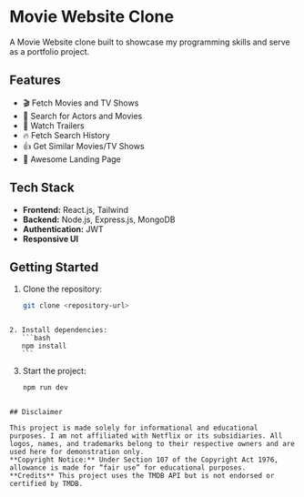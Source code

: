 # Movie Website Clone

A Movie Website clone built to showcase my programming skills and serve as a portfolio project.

## Features

- 🎬 Fetch Movies and TV Shows
- 🔎 Search for Actors and Movies
- 🎥 Watch Trailers
- 🔥 Fetch Search History
- 👍 Get Similar Movies/TV Shows
- 🙌 Awesome Landing Page

## Tech Stack

- **Frontend:** React.js, Tailwind
- **Backend:** Node.js, Express.js, MongoDB
- **Authentication:** JWT
- **Responsive UI**

## Getting Started

1. Clone the repository:
   ```bash
   git clone <repository-url>
   ```

````

2. Install dependencies:
   ```bash
   npm install
   ```

````

3. Start the project:
   ```bash
   npm run dev
   ```

```

## Disclaimer

This project is made solely for informational and educational purposes. I am not affiliated with Netflix or its subsidiaries. All logos, names, and trademarks belong to their respective owners and are used here for demonstration only.
**Copyright Notice:** Under Section 107 of the Copyright Act 1976, allowance is made for “fair use” for educational purposes.
**Credits** This project uses the TMDB API but is not endorsed or certified by TMDB.

```
